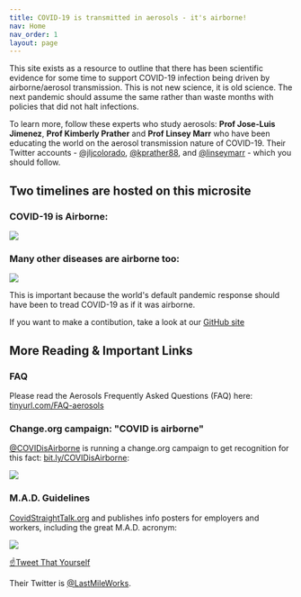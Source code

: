 ```yaml
---
title: COVID-19 is transmitted in aerosols - it's airborne!
nav: Home
nav_order: 1
layout: page
---
```


This site exists as a resource to outline that there has been scientific evidence for some time to support COVID-19 infection being driven by airborne/aerosol transmission. This is not new science, it is old science. The next pandemic should assume the same rather than waste months with policies that did not halt infections. 

To learn more, follow these experts who study aerosols: **Prof Jose-Luis Jimenez**, **Prof Kimberly Prather** and **Prof Linsey Marr** who have been educating the world on the aerosol transmission nature of COVID-19. Their Twitter accounts - [@jljcolorado](https://twitter.com/jljcolorado), [@kprather88](https://twitter.com/kprather88), and [@linseymarr](https://twitter.com/linseymarr) - which you should follow.

## Two timelines are hosted on this microsite

### COVID-19 is Airborne:

[![](https://user-images.githubusercontent.com/82182/102419911-ba999a00-3ff8-11eb-9f10-eb39d02c7794.png)](/covid19-timeline)

### Many other diseases are airborne too:

[![](https://user-images.githubusercontent.com/82182/102420197-78248d00-3ff9-11eb-8b63-20bb4cc08b2d.png)](/historical-timeline)

This is important because the world's default pandemic response should have been to tread COVID-19
as if it was airborne.

If you want to make a contibution, take a look at our [GitHub site](https://github.com/its-airborne/timelines-site)

## More Reading & Important Links

### FAQ

Please read the Aerosols Frequently Asked Questions (FAQ) here: [tinyurl.com/FAQ-aerosols](https://tinyurl.com/FAQ-aerosols)

### Change.org campaign: "COVID is airborne"

[@COVIDisAirborne](https://twitter.com/covidisairborne) is running a change.org campaign to get recognition for this fact: [bit.ly/COVIDisAirborne](https://bit.ly/COVIDisAirborne):

![](https://pbs.twimg.com/media/EoziqusXUAMYZ8d?format=jpg&name=medium)

### M.A.D. Guidelines

[CovidStraightTalk.org](https://covidstraighttalk.org/) and publishes info posters for employers and workers, including the great M.A.D. acronym:

![](https://user-images.githubusercontent.com/82182/102404351-82d22880-3fdf-11eb-9b1a-c5a105e89101.png) 

<a href="https://twitter.com/intent/tweet?text=%23COVIDisAirborne%20%23masks4All%20%23bewareOfSharedAir%20%23ventilation.%20Masks!%20Air!%20Distance!%20https://pic.twitter.com/noIWVuuogr&name=small" target="_blank">☝️Tweet That Yourself</a>

Their Twitter is [@LastMileWorks](https://twitter.com/lastmileworks).
